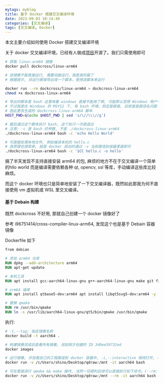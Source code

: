 ```yaml
---
mytags: myblog
title: 基于 Docker 搭建交叉编译环境
date: 2023-09-03 10:14:49
categories: [交叉编译]
tags: [交叉编译, Docker]
---
```


本文主要介绍如何使用 Docker 搭建交叉编译环境

<!-- more -->

关于 docker 交叉编译环境，已经有人做成[项目](https://github.com/dockcross/dockcross)开源了。我们只需使用即可


```sh
# 获取 linux-arm64 镜像
docker pull dockcross/linux-arm64

# 该镜像不能直接运行, 需要间接运行，我是真的服了
# 根据提示, 将运行报错导出成一个脚本，使用该脚本来运行

docker run --rm dockcross/linux-arm64 > dockcross-linux-arm64
chmod +x dockcross-linux-arm64

# 导出的脚本是 bash 这意味着 windows 直接不能用了啊, 可能默认觉得 Windows 用户一定使用 WSL 吧
# 不过我是在 Windows 的 MSYS2 下, 有 bash 环境，但还是报错, 后排查是路径名问题
# 因此更改生成的 dockcross-linux-arm64 脚本
HOST_PWD=$(echo $HOST_PWD | sed 's/\//\\\//g')

# 最后通过这个脚本执行 bash, 这个执行一次就退出
# 注意: -c 是 bash 的参数, 不是 ./dockcross-linux-arm64
./dockcross-linux-arm64 bash -c 'echo Hello World'

# 可直接处理本地文件, 例如编译本机的 hello.c
# 其原理也很简单, 就是 docker 启动时通过 -v 当前路径到容器里面即可
./dockcross-linux-arm64 bash -c '$CC hello.c -o hello'
```

搞了半天发现不支持直接安装 arm64 的包, 麻烦的地方不在于交叉编译一个简单的hllo world 而是编译需要依赖各种 qt, opencv, ssl 等库，手动编译这些库比较麻烦。

而这个 docker 环境也只是简单地安装了一下交叉编译器，既然如此那我为何不直接使用 vm 虚拟机或 WSL 里交叉编译。

#### 基于 Debain 构建

既然 dockcross 不好用, 那就自己创建一个 docker 镜像好了

参考 i96751414/cross-compiler-linux-arm64, 发现这个也是基于 Debain 容器镜像

Dockerfile 如下

```dockerfile
from debian

# 添加 arm64 仓库
RUN dpkg --add-architecture arm64
RUN apt-get update

# 本机工具
RUN apt install gcc-aarch64-linux-gnu g++-aarch64-linux-gnu make git file -y

# arm64 端库
RUN apt install qtbase5-dev:arm64 apt install libqt5svg5-dev:arm64 -y

# 替换 qmake
RUN rm /usr/bin/qmake
RUN ln -s /usr/lib/aarch64-linux-gnu/qt5/bin/qmake /usr/bin/qmake
```

执行:

```sh
# -t,--tag: 指定镜像名称
docker build -t aarch64 .

# 构建镜像完成后查看所有镜像, 找到刚才创建的 ID 3d0ee59732ed
docker images

# 运行镜像, 并挂载自己的工程路径到 docker 容器中, -i,--interactive 保持打开, -t,--tty 分配一个伪终端
docker run -v /c/Users/shino/Desktop/qdraw:/mnt -it aarch64 bash

# 可在里面进行 qmake && make 操作, 当然一切顺利后续可以直接执行如下命令。(--rm: 运行后立即删除容器)
docker run -v /c/Users/shino/Desktop/qdraw:/mnt --rm -it aarch64 bash -c "cd /mnt && qmake && make -j8"
```
